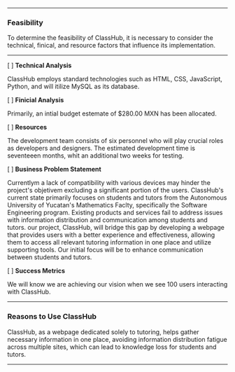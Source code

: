 __________________________
### Feasibility

To determine the feasibility of ClassHub, it is necessary to consider the technical, finical, and resource factors that influence its implementation.
__________________________
[ ] **Technical Analysis**

ClassHub employs standard technologies such as HTML, CSS, JavaScript, Python, and will itilize MySQL as its database.

[ ] **Finicial Analysis**

Primarily, an intial budget estemate of $280.00 MXN has been allocated.

[ ] **Resources**

The development team consists of six personnel who will play crucial roles as developers and designers. The estimated development time is seventeeen months, whit an additional two weeks for testing.

[ ] **Business Problem Statement**

Currentlym a lack of compatibility with various devices may hinder the project's objetivem excluding a significant portion of the users. ClassHub's current state primarily focuses on students and tutors from the Autonomous University of Yucatan's Mathematics Faclty, specifically the Software Engineering program. Existing products and services fail to address issues with information distribution and communication among students and tutors.
our project, ClassHub, will bridge this gap by developing a webpage that provides users with a better experience and effectiveness, allowing them to access all relevant tutoring information in one place and utilize supporting tools. Our initial focus will be to enhance communication between students and tutors.

[ ] **Success Metrics**

We will know we are achieving our vision when we see 100 users interacting with ClassHub.

_________________________

### Reasons to Use ClassHub

ClassHub, as a webpage dedicated solely to tutoring, helps gather necessary information in one place, avoiding information distribution fatigue across multiple sites, which can lead to knowledge loss for students and tutors.

__________________________
